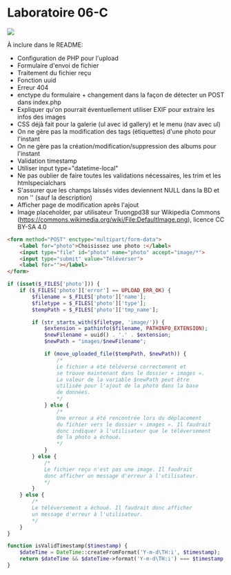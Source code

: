# Laboratoire 06-C

![](images-readme/demo.gif)

À inclure dans le README:

* Configuration de PHP pour l'upload
* Formulaire d'envoi de fichier
* Traitement du fichier reçu
* Fonction uuid
* Erreur 404
* enctype du formulaire + changement dans la façon de détecter un POST dans index.php
* Expliquer qu'on pourrait éventuellement utiliser EXIF pour extraire les infos des images
* CSS déjà fait pour la galerie (ul avec id gallery) et le menu (nav avec ul)
* On ne gère pas la modification des tags (étiquettes) d'une photo pour l'instant
* On ne gère pas la création/modification/suppression des albums pour l'instant
* Validation timestamp
* Utiliser input type="datetime-local"
* Ne pas oublier de faire toutes les validations nécessaires, les trim et les htmlspecialchars
* S'assurer que les champs laissés vides deviennent NULL dans la BD et non '' (sauf la description)
* Afficher page de modification après l'ajout
* Image placeholder, par utilisateur Truongpd38  sur Wikipedia Commons (https://commons.wikimedia.org/wiki/File:DefaultImage.png), licence CC BY-SA 4.0

```html
<form method="POST" enctype="multipart/form-data">
    <label for="photo">Choisissez une photo :</label>
    <input type="file" id="photo" name="photo" accept="image/*">
    <input type="submit" value="Téléverser">
    <label for=""></label>
</form>
```

```php
if (isset($_FILES['photo'])) {
    if ($_FILES['photo']['error'] == UPLOAD_ERR_OK) {
        $filename = $_FILES['photo']['name'];
        $filetype = $_FILES['photo']['type'];
        $tempPath = $_FILES['photo']['tmp_name'];

        if (str_starts_with($filetype, 'image/')) {
            $extension = pathinfo($filename, PATHINFO_EXTENSION);
            $newFilename = uuid() . '.' . $extension;
            $newPath = "images/$newFilename";

            if (move_uploaded_file($tempPath, $newPath)) {
                /*
                Le fichier a été téléversé correctement et
                se trouve maintenant dans le dossier « images ».
                La valeur de la variable $newPath peut être
                utilisée pour l'ajout de la photo dans la base
                de données.
                */
            } else {
                /*
                Une erreur a été rencontrée lors du déplacement
                du fichier vers le dossier « images ». Il faudrait
                donc indiquer à l'utilisateur que le téléversement
                de la photo a échoué.
                */
            }
        } else {
            /*
            Le fichier reçu n'est pas une image. Il faudrait
            donc afficher un message d'erreur à l'utilisateur.
            */
        }
    } else {
        /*
        Le téléversement a échoué. Il faudrait donc afficher
        un message d'erreur à l'utilisateur.
        */
    }
}
```

```php
function isValidTimestamp($timestamp) {
    $dateTime = DateTime::createFromFormat('Y-m-d\TH:i', $timestamp);    
    return $dateTime && $dateTime->format('Y-m-d\TH:i') === $timestamp;
}
```
